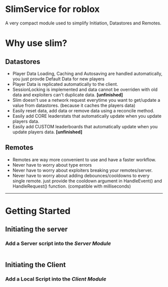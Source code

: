 # SlimService for roblox
A very compact module used to simplify Initiation, Datastores and Remotes.

# Why use slim?

## Datastores
* Player Data Loading, Caching and Autosaving are handled automatically, you just provde Default Data for new players
* Player Data is replicated automatically to the client.
* SessionLocking is implemented and data cannot be overriden with old data and exploiters can't duplicate data. **[unfinished]**
* Slim doesn't use a network request everytime you want to get/update a value from datastores. (because it caches the players data)
* Easily reset data, add data or remove data using a reconcile method.
* Easily add CORE leaderstats that automatically update when you update players data.
* Easily add CUSTOM leaderboards that automatically update when you update players data. **[unfinished]**

## Remotes
* Remotes are way more convenient to use and have a faster workflow.
* Never have to worry about type errors
* Never have to worry about exploiters breaking your remotes/server.
* Never have to worry about adding debounces/cooldowns to every single remote.
  just provide the cooldown argument in HandleEvent() and HandleRequest() function. (compatible with milliseconds)


***

# Getting Started

## Initiating the server
### Add a Server script into the _Server Module_

```lua

```

## Initiating the Client
### Add a Local Script into the _Client Module_

```lua

```
